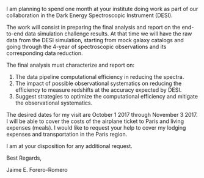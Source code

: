 

I am planning to spend one month at your institute
doing work as part of our collaboration in the Dark Energy
Spectroscopic Instrument (DESI).

The work will consist in preparing the final analysis and report
on the end-to-end data simulation challenge results. At that time
we will have the raw data from the DESI simulation, starting
from mock galaxy catalogs and going through the 4-year of
spectroscopic observations and its corresponding data reduction.

The final analysis must characterize and report on:
1. The data pipeline computational efficiency in reducing the spectra.
2. The impact of possible observational systematics on
   reducing the efficiency to measure redshifts at the
   accuracy expected by DESI.
3. Suggest strategies to optimize the computational efficiency
   and mitigate the observational systematics.

The desired dates for my visit are October 1 2017 through November 3 2017.
I will be able to cover the costs of the airplane ticket to Paris and
living expenses (meals). I would like to request your help to cover 
my lodging expenses and transportation in the Paris region.

I am at your disposition for any additional request.

Best Regards,

Jaime E. Forero-Romero
